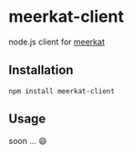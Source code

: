 # meerkat-client
node.js client for [meerkat](https://github.com/maximilian-krauss/meerkat)

## Installation
```
npm install meerkat-client
```

## Usage
soon ... :smile:

